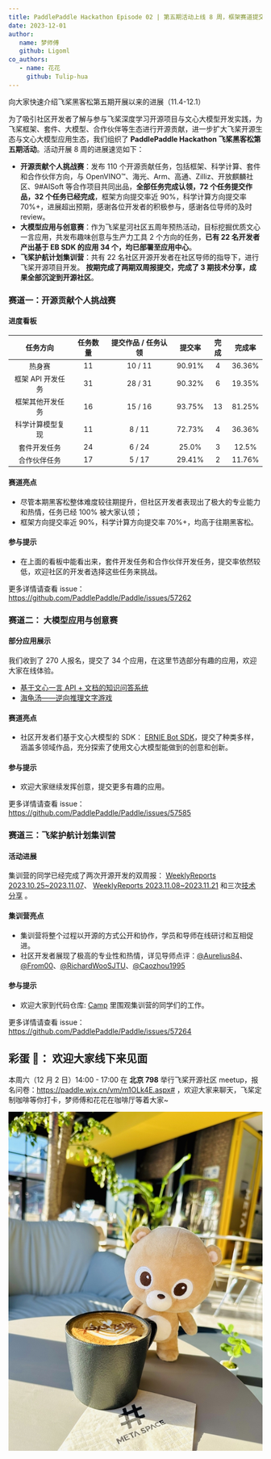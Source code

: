 ```yaml
---
title: PaddlePaddle Hackathon Episode 02 | 第五期活动上线 8 周，框架赛道提交率近90%
date: 2023-12-01
author:
   name: 梦师傅
   github: Ligoml
co_authors:
   - name: 花花
     github: Tulip-hua
---
```


向大家快速介绍飞桨黑客松第五期开展以来的进展（11.4-12.1）

<!-- more -->

为了吸引社区开发者了解与参与飞桨深度学习开源项目与文心大模型开发实践，为飞桨框架、套件、大模型、合作伙伴等生态进行开源贡献，进一步扩大飞桨开源生态与文心大模型应用生态，我们组织了 **PaddlePaddle Hackathon 飞桨黑客松第五期活动**。活动开展 8 周的进展速览如下：

-  **开源贡献个人挑战赛**：发布 110 个开源贡献任务，包括框架、科学计算、套件和合作伙伴方向，与 OpenVINO™、海光、Arm、高通、Zilliz、开放麒麟社区、9#AISoft 等合作项目共同出品，**全部任务完成认领，72 个任务提交作品，32 个任务已经完成**，框架方向提交率近 90%，科学计算方向提交率 70%+，进展超出预期，感谢各位开发者的积极参与，感谢各位导师的及时 review。
-  **大模型应用与创意赛**：作为飞桨星河社区五周年预热活动，目标挖掘优质文心一言应用，共发布趣味创意与生产力工具 2 个方向的任务，**已有 22 名开发者产出基于 EB SDK 的应用 34 个，均已部署至应用中心**。
-  **飞桨护航计划集训营**：共有 22 名社区开源开发者在社区导师的指导下，进行飞桨开源项目开发。 **按期完成了两期双周报提交，完成了 3 期技术分享，成果全部沉淀到开源社区**。

### 赛道一：开源贡献个人挑战赛

#### 进度看板

|     任务方向      | 任务数量 | 提交作品 / 任务认领 | 提交率 | 完成 | 完成率 |
| :---------------: | :------: | :-----------------: | :----: | :--: | :----: |
|      热身赛       |    11    |       10 / 11       | 90.91% |  4   | 36.36% |
| 框架 API 开发任务 |    31    |       28 / 31       | 90.32% |  6   | 19.35% |
| 框架其他开发任务  |    16    |       15 / 16       | 93.75% |  13  | 81.25% |
| 科学计算模型复现  |    11    |       8 / 11        | 72.73% |  4   | 36.36% |
|   套件开发任务    |    24    |       6 / 24        | 25.0%  |  3   | 12.5%  |
|   合作伙伴任务    |    17    |       5 / 17        | 29.41% |  2   | 11.76% |

#### 赛道亮点

-  尽管本期黑客松整体难度较往期提升，但社区开发者表现出了极大的专业能力和热情，任务已经 100% 被大家认领；
-  框架方向提交率近 90%，科学计算方向提交率 70%+，均高于往期黑客松。

#### 参与提示

-  在上面的看板中能看出来，套件开发任务和合作伙伴开发任务，提交率依然较低，欢迎社区的开发者选择这些任务来挑战。

更多详情请查看 issue：https://github.com/PaddlePaddle/Paddle/issues/57262

### 赛道二： 大模型应用与创意赛

#### 部分应用展示

我们收到了 270 人报名，提交了 34 个应用，在这里节选部分有趣的应用，欢迎大家在线体验。

-  [基于文心一言 API + 文档的知识问答系统](https://aistudio.baidu.com/application/detail/8138)
-  [海龟汤——逆向推理文字游戏](https://aistudio.baidu.com/application/detail/9577)

#### 赛道亮点

-  社区开发者们基于文心大模型的 SDK： [ERNIE Bot SDK](https://github.com/PaddlePaddle/ERNIE-Bot-SDK)，提交了种类多样，涵盖多领域作品，充分探索了使用文心大模型能做到的创意和创新。

#### 参与提示

-  欢迎大家继续发挥创意，提交更多有趣的应用。

更多详情请查看 issue：https://github.com/PaddlePaddle/Paddle/issues/57585

### 赛道三：飞桨护航计划集训营

#### 活动进展

集训营的同学已经完成了两次开源开发的双周报： [WeeklyReports 2023.10.25~2023.11.07](https://github.com/PFCCLab/Camp/issues/54)、 [WeeklyReports 2023.11.08~2023.11.21](https://github.com/PFCCLab/Camp/issues/77) 和三次[技术分享](https://github.com/PFCCLab/Camp/issues/14) 。

#### 集训营亮点

-  集训营将整个过程以开源的方式公开和协作，学员和导师在线研讨和互相促进。
-  社区开发者展现了极高的专业性和热情，详见导师点评：[@Aurelius84](https://github.com/PFCCLab/Camp/blob/main/WeeklyReports/19_RyanHuang/[WeeklyReport]2023.11.08~2023.11.21.md#导师点评)、[@From00](https://github.com/PFCCLab/Camp/blob/main/WeeklyReports/10_AndSonder/[WeeklyReport]2023.11.9~2023.11.22.md#导师点评)、[@RichardWooSJTU](https://github.com/PFCCLab/Camp/blob/main/WeeklyReports/06_Wanglongzhi2001/[WeeklyReport]2023.11.08~2023.11.21.md#导师点评)、[@Caozhou1995](https://github.com/PFCCLab/Camp/tree/main/WeeklyReports/12_Corle-hyz#导师点评)

#### 参与提示

-  欢迎大家到代码仓库: [Camp](https://github.com/PFCCLab/Camp) 里围观集训营的同学们的工作。

更多详情请查看 issue：https://github.com/PaddlePaddle/Paddle/issues/57264

## 彩蛋 🎊： 欢迎大家线下来见面

本周六（12 月 2 日）14:00 - 17:00 在 **北京 798** 举行飞桨开源社区 meetup，报名问卷：https://paddle.wjx.cn/vm/m1OLk4E.aspx# ，欢迎大家来聊天，飞桨定制咖啡等你打卡，梦师傅和花花在咖啡厅等着大家~

![hackathon-5th-pp-coffee](../images/hackathon-5th/pp-coffee.jpeg)
